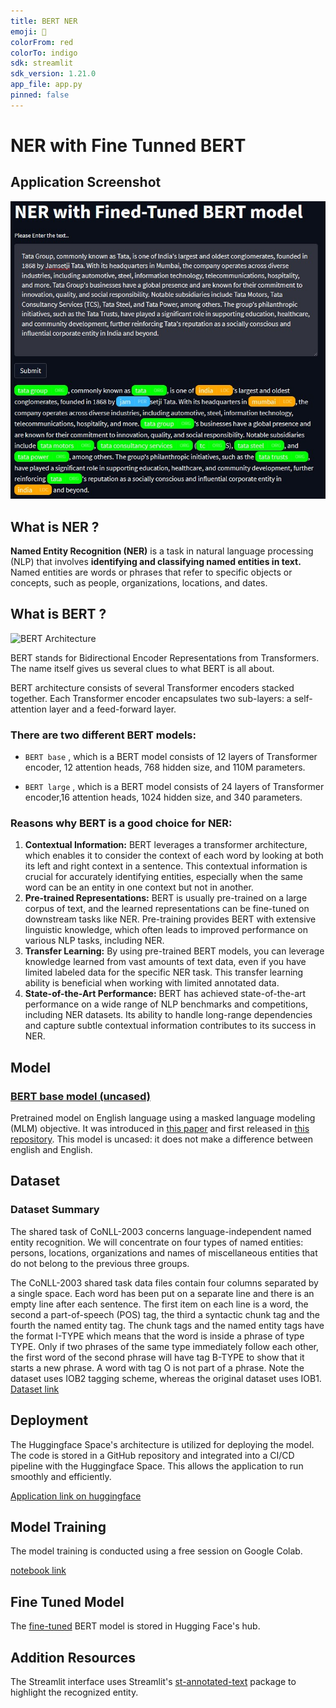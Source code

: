 ```yaml
---
title: BERT NER
emoji: 🐨
colorFrom: red
colorTo: indigo
sdk: streamlit
sdk_version: 1.21.0
app_file: app.py
pinned: false
---
```


# NER with Fine Tunned BERT 

## Application Screenshot
![application screenshot](https://github.com/07Sada/bert-ner/blob/main/images/Screenshot%202023-07-22%20175744.jpg)

## What is NER ?
**Named Entity Recognition (NER)** is a task in natural language processing (NLP) that involves **identifying and classifying named entities in text.** Named entities are words or phrases that refer to specific objects or concepts, such as people, organizations, locations, and dates.

## What is BERT ?
![BERT Architecture](https://vaclavkosar.com/images/electra-bert.png)

BERT stands for Bidirectional Encoder Representations from Transformers. The name itself gives us several clues to what BERT is all about.

BERT architecture consists of several Transformer encoders stacked together. Each Transformer encoder encapsulates two sub-layers: a self-attention layer and a feed-forward layer.

### There are two different BERT models:
- `BERT base` , which is a BERT model consists of 12 layers of Transformer encoder, 12 attention heads, 768 hidden size, and 110M parameters.

- `BERT large` , which is a BERT model consists of 24 layers of Transformer encoder,16 attention heads, 1024 hidden size, and 340 parameters.

### Reasons why BERT is a good choice for NER:
1. **Contextual Information:** BERT leverages a transformer architecture, which enables it to consider the context of each word by looking at both its left and right context in a sentence. This contextual information is crucial for accurately identifying entities, especially when the same word can be an entity in one context but not in another.
2. **Pre-trained Representations:** BERT is usually pre-trained on a large corpus of text, and the learned representations can be fine-tuned on downstream tasks like NER. Pre-training provides BERT with extensive linguistic knowledge, which often leads to improved performance on various NLP tasks, including NER.
3. **Transfer Learning:** By using pre-trained BERT models, you can leverage knowledge learned from vast amounts of text data, even if you have limited labeled data for the specific NER task. This transfer learning ability is beneficial when working with limited annotated data.
4. **State-of-the-Art Performance:** BERT has achieved state-of-the-art performance on a wide range of NLP benchmarks and competitions, including NER datasets. Its ability to handle long-range dependencies and capture subtle contextual information contributes to its success in NER.

## Model
### [BERT base model (uncased)](https://huggingface.co/bert-base-uncased)
Pretrained model on English language using a masked language modeling (MLM) objective. It was introduced in [this paper](https://arxiv.org/abs/1810.04805) and first released in [this repository](https://github.com/google-research/bert). This model is uncased: it does not make a difference between english and English.

## Dataset
### Dataset Summary
The shared task of CoNLL-2003 concerns language-independent named entity recognition. We will concentrate on four types of named entities: persons, locations, organizations and names of miscellaneous entities that do not belong to the previous three groups.

The CoNLL-2003 shared task data files contain four columns separated by a single space. Each word has been put on a separate line and there is an empty line after each sentence. The first item on each line is a word, the second a part-of-speech (POS) tag, the third a syntactic chunk tag and the fourth the named entity tag. The chunk tags and the named entity tags have the format I-TYPE which means that the word is inside a phrase of type TYPE. Only if two phrases of the same type immediately follow each other, the first word of the second phrase will have tag B-TYPE to show that it starts a new phrase. A word with tag O is not part of a phrase. Note the dataset uses IOB2 tagging scheme, whereas the original dataset uses IOB1.
[Dataset link](https://huggingface.co/datasets/conll2003)

## Deployment
The Huggingface Space's architecture is utilized for deploying the model. The code is stored in a GitHub repository and integrated into a CI/CD pipeline with the Huggingface Space. This allows the application to run smoothly and efficiently.

[Application link on huggingface](https://huggingface.co/spaces/Sadashiv/BERT-NER)

## Model Training
The model training is conducted using a free session on Google Colab.

[notebook link](notebook/Fine_tuning_BERT_NER.ipynb)

## Fine Tuned Model
The [fine-tuned](https://huggingface.co/Sadashiv/BERT-ner) BERT model is stored in Hugging Face's hub.

## Addition Resources
The Streamlit interface uses Streamlit's [st-annotated-text](https://github.com/tvst/st-annotated-text) package to highlight the recognized entity.

